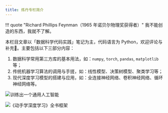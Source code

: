 ```yaml
---
title: 炼丹专栏简介
---
```


!!! quote "Richard Phillips Feynman（1965 年诺贝尔物理奖获得者）"
    我不能创造的东西，我就不了解。

本栏目文章以「数据科学代码实践」笔记为主，代码语言为 Python，欢迎评论与补充🤗。主要包括以下三部分内容：

1. 数据科学常用第三方库的基本用法，如：`numpy`, `torch`, `pandas`, `matplotlib` 等；
2. 传统机器学习算法的调用与手搓，如：线性模型、决策树模型、聚类学习等；
3. 现代深度学习模型的搭建与应用，如：全连接神经网络、卷积神经网络、循环神经网络等。

![训练出一个通用人工智能](https://cdn.dwj601.cn/images/202501302119120.png)

![《动手学深度学习》全书框架](https://cdn.dwj601.cn/images/20250306090820594.svg)
